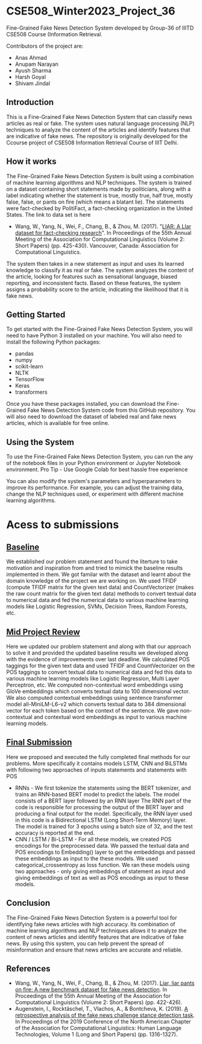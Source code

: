# CSE508_Winter2023_Project_36
Fine-Grained Fake News Detection System developed by Group-36 of IIITD CSE508 Course (Information Retrieval. 

Contributors of the project are: 
- Anas Ahmad
- Anupam Narayan
- Ayush Sharma
- Harsh Goyal
- Shivam Jindal

## Introduction
This is a Fine-Grained Fake News Detection System that can classify news articles as real or fake. The system uses natural language processing (NLP) techniques to analyze the content of the articles and identify features that are indicative of fake news. The repository is originally developed for the Ccourse project of CSE508 Information Retrieval Course of IIIT Delhi.

## How it works
The Fine-Grained Fake News Detection System is built using a combination of machine learning algorithms and NLP techniques. The system is trained on a dataset containing short statements made by politicians, along with a label indicating whether the statement is true, mostly true, half true, mostly false, false, or pants on fire (which means a blatant lie). The statements were fact-checked by PolitiFact, a fact-checking organization in the United States. The link to data set is here
- Wang, W., Yang, N., Wei, F., Chang, B., & Zhou, M. (2017). "[LIAR: A LIar dataset for fact-checking research](https://www.aclweb.org/anthology/P17-2067.pdf)". In Proceedings of the 55th Annual Meeting of the Association for Computational Linguistics (Volume 2: Short Papers) (pp. 425-430). Vancouver, Canada: Association for Computational Linguistics.


The system then takes in a new statement as input and uses its learned knowledge to classify it as real or fake. The system analyzes the content of the article, looking for features such as sensational language, biased reporting, and inconsistent facts. Based on these features, the system assigns a probability score to the article, indicating the likelihood that it is fake news.



## Getting Started
To get started with the Fine-Grained Fake News Detection System, you will need to have Python 3 installed on your machine. You will also need to install the following Python packages:

- pandas
- numpy
- scikit-learn
- NLTK
- TensorFlow
- Keras
- transformers

Once you have these packages installed, you can download the Fine-Grained Fake News Detection System code from this GitHub repository. You will also need to download the dataset of labeled real and fake news articles, which is available for free online.

## Using the System
To use the Fine-Grained Fake News Detection System, you can run the any of the notebook files in your Python environment or Jupyter Notebook environment. Pro Tip - Use Google Colab for best hassle free experience

You can also modify the system's parameters and hyperparameters to improve its performance. For example, you can adjust the training data, change the NLP techniques used, or experiment with different machine learning algorithms.

# Acess to submissions
## [Baseline](https://github.com/harsh20562/CSE508_Winter2023_Project_36/tree/main/Baseline)
We established our problem statement and found the literture to take motivation and inspiration from and tried to mimick the baseline results implemented in them. We got familar with the dataset and learnt about the domain knowledge of the project we are working on. We used TFIDF (compute TFIDF matrix for the given text data) and CountVectorizer (makes the raw count matrix for the given text data) methods to convert textual data to numerical data and fed the numerical data to various machine learning models like Logistic Regression, SVMs, Decision Trees, Random Forests, etc.


## [Mid Project Review](https://github.com/harsh20562/CSE508_Winter2023_Project_36/tree/main/Mid%20Project%20Review)
Here we updated our problem statement and along with that our approach to solve it and provided the updated baseline results we developed along with the evidence of improvements over last deadline. We calculated POS taggings for the given text data and used TFIDF and CountVectorizer on the POS taggings to convert textual data to numerical data and fed this data to various machine learning models like Logistic Regression, Multi Layer Perceptron, etc.
We computed non-contextual word embeddings using GloVe embeddings which converts textual data to 100 dimensional vector. We also computed contextual embeddings using sentence transformer model all-MiniLM-L6-v2 which converts textual data to 384 dimensional vector for each token based on the context of the sentence. We gave non-contextual and contextual word embeddings as input to various machine learning models.


## [Final Submission](https://github.com/harsh20562/CSE508_Winter2023_Project_36/tree/main/Final%20Submission)
Here we proposed and executed the fully completed final methods for our problems. More specifically it contains models LSTM, CNN and BiLSTMs with following two approaches of inputs statements and statements with POS
- RNNs - We first tokenize the statements using the BERT tokenizer, and trains an RNN-based BERT model to predict the labels. The model consists of a BERT layer followed by an RNN layer The RNN part of the code is responsible for processing the output of the BERT layer and producing a final output for the model. Specifically, the RNN layer used in this code is a Bidirectional LSTM (Long Short-Term Memory) layer. The model is trained for 3 epochs using a batch size of 32, and the test accuracy is reported at the end. 
- CNN / LSTM / Bi-LSTM - For all these models, we created POS encodings for the preprocessed data. We passed the textual data and POS encodings to Embedding() layer to get the embeddings and passed these embeddings as input to the these models. We used categorical_crossentropy as loss function. We ran these models using two approaches - only giving embeddings of statement as input and giving embeddings of text as well as POS encodings as input to these models.


## Conclusion
The Fine-Grained Fake News Detection System is a powerful tool for identifying fake news articles with high accuracy. Its combination of machine learning algorithms and NLP techniques allows it to analyze the content of news articles and identify features that are indicative of fake news. By using this system, you can help prevent the spread of misinformation and ensure that news articles are accurate and reliable.

## References
- Wang, W., Yang, N., Wei, F., Chang, B., & Zhou, M. (2017). [Liar, liar pants on fire: A new benchmark dataset for fake news detection](https://www.aclweb.org/anthology/P17-2067/). In Proceedings of the 55th Annual Meeting of the Association for Computational Linguistics (Volume 2: Short Papers) (pp. 422-426).
- Augenstein, I., Rocktäschel, T., Vlachos, A., & Bontcheva, K. (2019). [A retrospective analysis of the fake news challenge stance detection task](https://www.aclweb.org/anthology/N19-1134/). In Proceedings of the 2019 Conference of the North American Chapter of the Association for Computational Linguistics: Human Language Technologies, Volume 1 (Long and Short Papers) (pp. 1316-1327).
